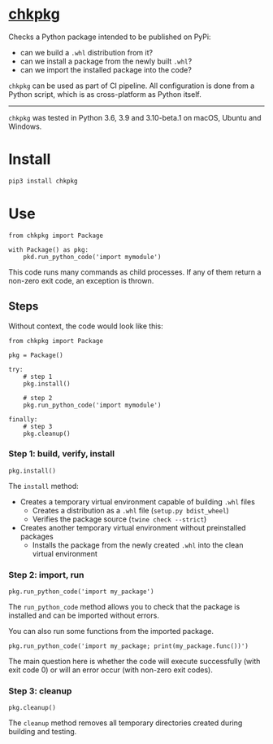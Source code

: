 # [chkpkg](https://github.com/rtmigo/chkpkg_py#readme)

Checks a Python package intended to be published on PyPi:

- can we build a `.whl` distribution from it?
- сan we install a package from the newly built `.whl`?
- can we import the installed package into the code?

`chkpkg` can be used as part of CI pipeline. All configuration is done from a
Python script, which is as cross-platform as Python itself.


---

`chkpkg` was tested in Python 3.6, 3.9 and 3.10-beta.1 on macOS, Ubuntu and
Windows.

# Install

``` bash
pip3 install chkpkg
```

# Use

``` python3
from chkpkg import Package

with Package() as pkg:
    pkd.run_python_code('import mymodule')
```

This code runs many commands as child processes. If any of them return 
a non-zero exit code, an exception is thrown.

## Steps

Without context, the code would look like this:

``` python3
from chkpkg import Package

pkg = Package()

try:
    # step 1
    pkg.install()
    
    # step 2   
    pkg.run_python_code('import mymodule')

finally:
    # step 3
    pkg.cleanup()    
```

### Step 1: build, verify, install

``` python3
pkg.install()
```

The `install` method:

- Creates a temporary virtual environment capable of building `.whl` files
    - Creates a distribution as a `.whl` file (`setup.py bdist_wheel`)
    - Verifies the package source (`twine check --strict`)    
- Creates another temporary virtual environment without preinstalled packages
    - Installs the package from the newly created `.whl` into the clean virtual
      environment

### Step 2: import, run

``` python3
pkg.run_python_code('import my_package')
```

The `run_python_code` method allows you to check that the package is installed
and can be imported without errors.

You can also run some functions from the imported package.

``` python3
pkg.run_python_code('import my_package; print(my_package.func())')
```

The main question here is whether the code will execute successfully (with exit
code 0) or will an error occur (with non-zero exit codes).

### Step 3: cleanup

``` python3
pkg.cleanup()
```

The `cleanup` method removes all temporary directories created during building
and testing.

